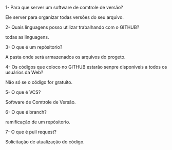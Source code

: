 1- Para que server um software de comtrole de versão?
 
 Ele server para organizar todas versões do seu arquivo.

2- Quais linguagens posso utilizar trabalhando com o GITHUB?
 
 todas as linguagens.

3- O que é um repósitorio?

 A pasta onde será armazenados os arquivos do progeto.

4- Os códigos que coloco no GITHUB estarão senpre disponíveis a todos os usuários da Web?

  Não só se o código for gratuito. 

5- O que é VCS?

 Software de Comtrole de Versão.

6- O que é branch?

 ramificação de um repósitorio.

7- O que é pull request?

  Solicitação de atualização do código.